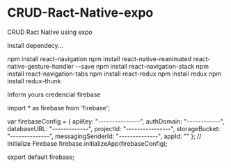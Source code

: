 # CRUD-Ract-Native-expo
CRUD Ract Native using expo

Install dependecy...

npm install react-navigation
npm install react-native-reanimated react-native-gesture-handler --save
npm install react-navigation-stack
npm install react-navigation-tabs
npm install react-redux
npm install redux
npm install redux-thunk


Inform yours credencial firebase

import * as firebase from 'firebase';

 var firebaseConfig = {
    apiKey: "---------------",
    authDomain: "------------",
    databaseURL: "-------------",
    projectId: "----------------",
    storageBucket: "--------------",
    messagingSenderId: "--------------",
    appId: ""
  };
  // Initialize Firebase
  firebase.initializeApp(firebaseConfig);

  export default firebase;
